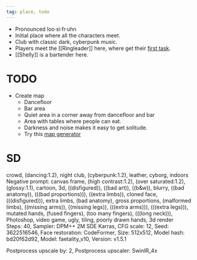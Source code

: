 ```yaml
---
tag: place, todo
---
```

* Pronounced loo·si·fr·uhn
* Initial place where all the characters meet.
* Club with classic dark, cyberpunk music.
* Players meet the [[Ringleader]] here, where get their [first task](First_task).
* [[Shelly]] is a bartender here.

# TODO
* Create map
  * Dancefloor
  * Bar area
  * Quiet area in a corner away from dancefloor and bar
  * Area with tables where people can eat.
  * Darkness and noise makes it easy to get solitude.
  * Try this [map generator](https://civitai.com/models/5012/dnd-map-generator)

# SD
crowd, (dancing:1.2), night club, (cyberpunk:1.2), leather, cyborg, indoors  
Negative prompt: canvas frame, (high contrast:1.2), (over saturated:1.2), (glossy:1.1), cartoon, 3d, ((disfigured)), ((bad art)), ((b&w)), blurry, ((bad anatomy)), (((bad proportions))), ((extra limbs)), cloned face, (((disfigured))), extra limbs, (bad anatomy), gross proportions, (malformed limbs), ((missing arms)), ((missing legs)), (((extra arms))), (((extra legs))), mutated hands, (fused fingers), (too many fingers), (((long neck))), Photoshop, video game, ugly, tiling, poorly drawn hands, 3d render  
Steps: 40, Sampler: DPM++ 2M SDE Karras, CFG scale: 12, Seed: 3622516546, Face restoration: CodeFormer, Size: 512x512, Model hash: bd20f62d92, Model: faetality_v10, Version: v1.5.1

Postprocess upscale by: 2, Postprocess upscaler: SwinIR_4x



